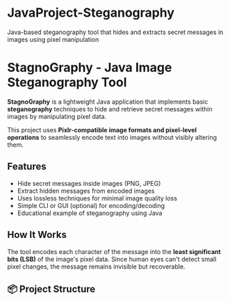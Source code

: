 # JavaProject-Steganography
Java-based steganography tool that hides and extracts secret messages in images using pixel manipulation


# StagnoGraphy - Java Image Steganography Tool

**StagnoGraphy** is a lightweight Java application that implements basic **steganography** techniques to hide and retrieve secret messages within images by manipulating pixel data.

This project uses **Pixlr-compatible image formats and pixel-level operations** to seamlessly encode text into images without visibly altering them.


## Features

- Hide secret messages inside images (PNG, JPEG)
- Extract hidden messages from encoded images
- Uses lossless techniques for minimal image quality loss
- Simple CLI or GUI (optional) for encoding/decoding
- Educational example of steganography using Java



##  How It Works

The tool encodes each character of the message into the **least significant bits (LSB)** of the image's pixel data. Since human eyes can't detect small pixel changes, the message remains invisible but recoverable.



## 📦 Project Structure


